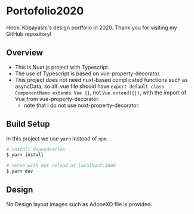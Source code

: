 # Portofolio2020

Hiroki Kobayashi's design portfolio in 2020. Thank you for visiting my GitHub repository!

## Overview
* This is Nuxt.js project with Typescript.
* The use of Typescript is based on vue-property-decorator.
* This project does not need nuxt-based complicated functions such as asyncData, so all .vue file should have ``export default class ComponentName extends Vue {}``, not ``Vue.extend({})``, with the import of Vue from vue-property-decorator.
  * note that I do not use nuxt-property-decorator.

## Build Setup

In this project we use ``yarn`` instead of ``npm``.

```bash
# install dependencies
$ yarn install

# serve with hot reload at localhost:3000
$ yarn dev
```
## Design
No Design layout images such as AdobeXD file is provided.
